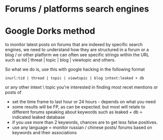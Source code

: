 # Forums / platforms search engines 

# Google Dorks method 
to monitor latest posts on forums that are indexed by specific search engines, 
we need to understand how they are structured 
in a forum or a blog / or other platform we can often see specific strings within the URL such as tid | threat | topic | blog | viewtopic and others. 

So what we do is, use this with google hacking in the following format 
~~~
inurl:tid | thread | topic | viewtopic | blog intext:leaked + db 
~~~
or any other intext \ topic you're interested in finding most recet mentions or posts of 
* set the time frame to last hour or 24 hours - depends on what you need 
* some results will be FP, as can be expected. but most will relate to different forums speaking about 
keywords such as leaked + db = indicated leaked database
* if you use more than 2 keywords, chances are to get less false positives. 
* use any language = monitor russian / chinese posts/ forums based on keywords and their associations 

